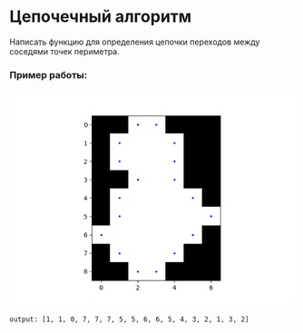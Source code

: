 # Цепочечный алгоритм

Написать функцию для определения цепочки переходов между соседями точек периметра.

### Пример работы:

![example.png](src%2Fexample.png)

`output: [1, 1, 0, 7, 7, 7, 5, 5, 6, 6, 5, 4, 3, 2, 1, 3, 2]`
